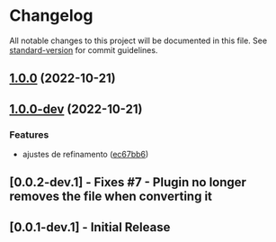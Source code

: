 # Changelog

All notable changes to this project will be documented in this file. See [standard-version](https://github.com/conventional-changelog/standard-version) for commit guidelines.

## [1.0.0](https://github.com/vitoramaral10/excel_to_json/compare/v1.0.0-dev...v1.0.0) (2022-10-21)

## [1.0.0-dev](https://github.com/vitoramaral10/excel_to_json/compare/v0.0.2-dev.1...v1.0.0-dev) (2022-10-21)


### Features

* ajustes de refinamento ([ec67bb6](https://github.com/vitoramaral10/excel_to_json/commit/ec67bb616e55e178e194eb94d322dc675a65fae0))

## [0.0.2-dev.1] - Fixes #7 - Plugin no longer removes the file when converting it
## [0.0.1-dev.1] - Initial Release
